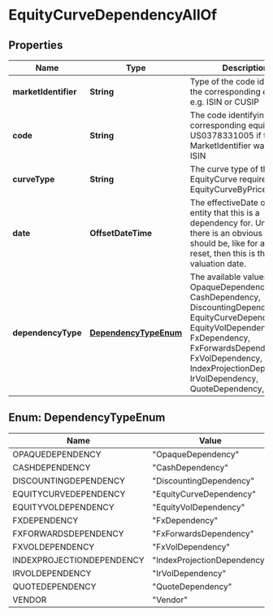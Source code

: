 

# EquityCurveDependencyAllOf


## Properties

Name | Type | Description | Notes
------------ | ------------- | ------------- | -------------
**marketIdentifier** | **String** | Type of the code identifying the corresponding equity, e.g. ISIN or CUSIP | 
**code** | **String** | The code identifying the corresponding equity, e.g. US0378331005 if the MarketIdentifier was set to ISIN | 
**curveType** | **String** | The curve type of the EquityCurve required. E.g. EquityCurveByPrices | 
**date** | **OffsetDateTime** | The effectiveDate of the entity that this is a dependency for.  Unless there is an obvious date this should be, like for a historic reset, then this is the valuation date. | 
**dependencyType** | [**DependencyTypeEnum**](#DependencyTypeEnum) | The available values are: OpaqueDependency, CashDependency, DiscountingDependency, EquityCurveDependency, EquityVolDependency, FxDependency, FxForwardsDependency, FxVolDependency, IndexProjectionDependency, IrVolDependency, QuoteDependency, Vendor | 



## Enum: DependencyTypeEnum

Name | Value
---- | -----
OPAQUEDEPENDENCY | &quot;OpaqueDependency&quot;
CASHDEPENDENCY | &quot;CashDependency&quot;
DISCOUNTINGDEPENDENCY | &quot;DiscountingDependency&quot;
EQUITYCURVEDEPENDENCY | &quot;EquityCurveDependency&quot;
EQUITYVOLDEPENDENCY | &quot;EquityVolDependency&quot;
FXDEPENDENCY | &quot;FxDependency&quot;
FXFORWARDSDEPENDENCY | &quot;FxForwardsDependency&quot;
FXVOLDEPENDENCY | &quot;FxVolDependency&quot;
INDEXPROJECTIONDEPENDENCY | &quot;IndexProjectionDependency&quot;
IRVOLDEPENDENCY | &quot;IrVolDependency&quot;
QUOTEDEPENDENCY | &quot;QuoteDependency&quot;
VENDOR | &quot;Vendor&quot;




